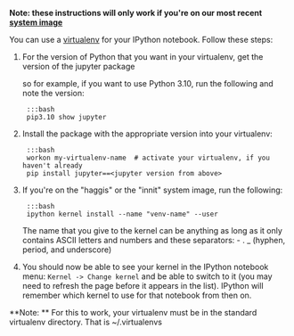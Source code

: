 <!--
.. title: Using a virtualenv in an IPython notebook
.. slug: IPythonNotebookVirtualenvs
.. date: 2015-09-24 14:35:28 UTC+01:00
.. tags:
.. category:
.. link:
.. description:
.. type: text
-->

<!--
NOTE: this help page should mirror FT #5065.  If you change it, change the test.
-->

**Note: these instructions will only work if you're on our most recent [system image](/pages/ChangingSystemImage)**

You can use a [virtualenv](/pages/VirtualenvsExplained) for your IPython notebook.
Follow these steps:

1. For the version of Python that you want in your virtualenv, get the version
   of the jupyter package

    so for example, if you want to use Python 3.10, run the following and note the version:

        :::bash
        pip3.10 show jupyter

2. Install the package with the appropriate version into your virtualenv:

        :::bash
        workon my-virtualenv-name  # activate your virtualenv, if you haven't already
        pip install jupyter==<jupyter version from above>

3. If you're on the "haggis" or the "innit" system image, run the following:

        :::bash
        ipython kernel install --name "venv-name" --user

    The name that you give to the kernel can be anything as long as it only
    contains ASCII letters and numbers and these separators: - . _ (hyphen,
    period, and underscore)


4. You should now be able to see your kernel in the IPython notebook menu:
   `Kernel -> Change kernel` and be able to switch to it (you may need to
   refresh the page before it appears in the list). IPython will remember
   which kernel to use for that notebook from then on.

**Note: ** For this to work, your virtualenv must be in the standard
virtualenv directory. That is ~/.virtualenvs
